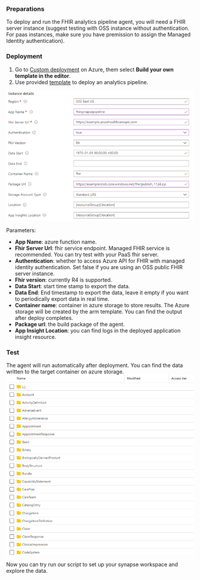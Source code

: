 ### Preparations
To deploy and run the FHIR analytics pipeline agent, you will need a FHIR server instance (suggest testing with OSS instance without authentication. For paas instances, make sure you have premission to assign the Managed Identity authentication).

### Deployment
1. Go to [Custom deployment](https://ms.portal.azure.com/#create/Microsoft.Template) on Azure, them select **Build your own template in the editor**.
2. Use provided [template](../deploy/templates/FhirSynapsePipelineTemplate.json) to deploy an analytics pipeline.

![image](./assets/template_parameters.png)


Parameters:
- **App Name**: azure function name.
- **Fhir Server Url**: fhir service endpoint. Managed FHIR service is recommended. You can try test with your PaaS fhir server.
- **Authentication**: whether to access Azure API for FHIR with managed identity authentication. Set false if you are using an OSS public FHIR server instance.
- **Fhir version**: currently R4 is supported.
- **Data Start**: start time stamp to export the data.
- **Data End**: End timestamp to export the data, leave it empty if you want to periodically export data in real time.
- **Container name**: container in azure storage to store results. The Azure storage will be created by the arm template. You can find the output after deploy completes.
- **Package url**: the build package of the agent.
- **App Insight Location**: you can find logs in the deployed application insight resource.

### Test
The agent will run automatically after deployment. You can find the data written to the target container on azure storage.
![blob result](./assets/Exported_Data.png)

Now you can try run our script to set up your synapse workspace and explore the data. 
